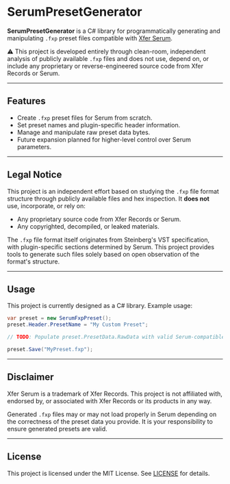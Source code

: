# SerumPresetGenerator

**SerumPresetGenerator** is a C# library for programmatically generating and manipulating `.fxp` preset files compatible with [Xfer Serum](https://xferrecords.com/products/serum).

⚠️ This project is developed entirely through clean-room, independent analysis of publicly available `.fxp` files and does not use, depend on, or include any proprietary or reverse-engineered source code from Xfer Records or Serum.

---

## Features

- Create `.fxp` preset files for Serum from scratch.
- Set preset names and plugin-specific header information.
- Manage and manipulate raw preset data bytes.
- Future expansion planned for higher-level control over Serum parameters.

---

## Legal Notice

This project is an independent effort based on studying the `.fxp` file format structure through publicly available files and hex inspection. It **does not** use, incorporate, or rely on:

- Any proprietary source code from Xfer Records or Serum.
- Any copyrighted, decompiled, or leaked materials.

The `.fxp` file format itself originates from Steinberg's VST specification, with plugin-specific sections determined by Serum. This project provides tools to generate such files solely based on open observation of the format's structure.

---

## Usage

This project is currently designed as a C# library. Example usage:

```csharp
var preset = new SerumFxpPreset();
preset.Header.PresetName = "My Custom Preset";

// TODO: Populate preset.PresetData.RawData with valid Serum-compatible preset bytes

preset.Save("MyPreset.fxp");
```

---

## Disclaimer

Xfer Serum is a trademark of Xfer Records. This project is not affiliated with, endorsed by, or associated with Xfer Records or its products in any way.

Generated `.fxp` files may or may not load properly in Serum depending on the correctness of the preset data you provide. It is your responsibility to ensure generated presets are valid.

---

## License

This project is licensed under the MIT License. See [LICENSE](LICENSE) for details.
